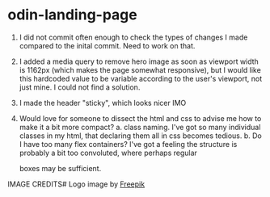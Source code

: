 # odin-landing-page
1. I did not commit often enough to check the types of changes I made compared to the inital commit. Need to work on that.

2. I added a media query to remove hero image as soon as viewport width is 1162px (which makes the page somewhat responsive), but I would like this hardcoded value to be variable according to the user's viewport, not just mine. I could not find a solution.

3. I made the header "sticky", which looks nicer IMO

4. Would love for someone to dissect the html and css to advise me how to make it a bit more compact?
    a. class naming. I've got so many individual classes in my html, that declaring them all in css becomes tedious.
    b. Do I have too many flex containers? I've got a feeling the structure is probably a bit too convoluted, where perhaps regular <div> boxes may be sufficient.

IMAGE CREDITS#
Logo image by <a href="https://www.freepik.com/free-vector/flat-design-communication-logo-template_32827473.htm#query=counselling%20logo&position=9&from_view=search&track=ais">Freepik</a>
